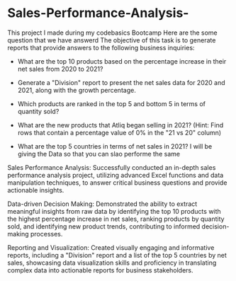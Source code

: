 # Sales-Performance-Analysis-
This project I made during my codebasics Bootcamp 
Here are the some question that we have answerd 
The objective of this task is to generate reports that provide answers to the following business inquiries:

- What are the top 10 products based on the percentage increase in their net sales from 2020 to 2021?

- Generate a "Division" report to present the net sales data for 2020 and 2021, along with the growth percentage.

- Which products are ranked in the top 5 and bottom 5 in terms of quantity sold?

- What are the new products that Atliq began selling in 2021? (Hint: Find rows that contain a percentage value of 0% in the "21 vs 20" column)

- What are the top 5 countries in terms of net sales in 2021?
I will be giving the Data so that you can slao performe the same 

Sales Performance Analysis: Successfully conducted an in-depth sales performance analysis project, utilizing advanced Excel functions and data manipulation techniques, to answer critical business questions and provide actionable insights.

Data-driven Decision Making: Demonstrated the ability to extract meaningful insights from raw data by identifying the top 10 products with the highest percentage increase in net sales, ranking products by quantity sold, and identifying new product trends, contributing to informed decision-making processes.

Reporting and Visualization: Created visually engaging and informative reports, including a "Division" report and a list of the top 5 countries by net sales, showcasing data visualization skills and proficiency in translating complex data into actionable reports for business stakeholders.
